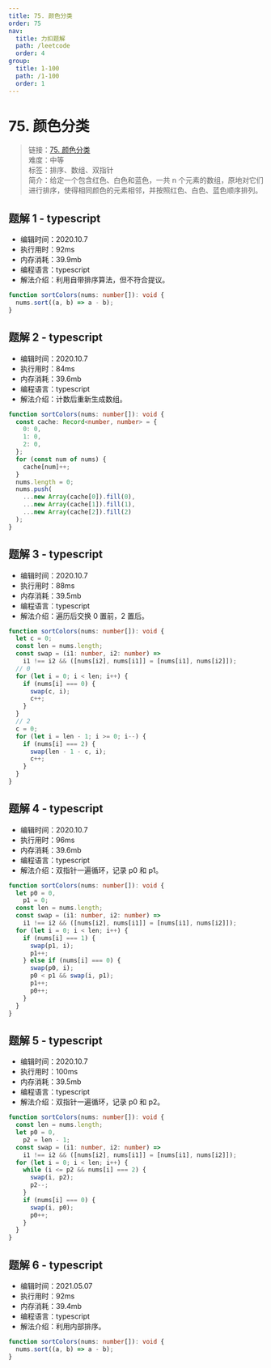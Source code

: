 ```yaml
---
title: 75. 颜色分类
order: 75
nav:
  title: 力扣题解
  path: /leetcode
  order: 4
group:
  title: 1-100
  path: /1-100
  order: 1
---
```


# 75. 颜色分类

> 链接：[75. 颜色分类](https://leetcode-cn.com/problems/sort-colors/)  
> 难度：中等  
> 标签：排序、数组、双指针  
> 简介：给定一个包含红色、白色和蓝色，一共 n 个元素的数组，原地对它们进行排序，使得相同颜色的元素相邻，并按照红色、白色、蓝色顺序排列。

## 题解 1 - typescript

- 编辑时间：2020.10.7
- 执行用时：92ms
- 内存消耗：39.9mb
- 编程语言：typescript
- 解法介绍：利用自带排序算法，但不符合提议。

```typescript
function sortColors(nums: number[]): void {
  nums.sort((a, b) => a - b);
}
```

## 题解 2 - typescript

- 编辑时间：2020.10.7
- 执行用时：84ms
- 内存消耗：39.6mb
- 编程语言：typescript
- 解法介绍：计数后重新生成数组。

```typescript
function sortColors(nums: number[]): void {
  const cache: Record<number, number> = {
    0: 0,
    1: 0,
    2: 0,
  };
  for (const num of nums) {
    cache[num]++;
  }
  nums.length = 0;
  nums.push(
    ...new Array(cache[0]).fill(0),
    ...new Array(cache[1]).fill(1),
    ...new Array(cache[2]).fill(2)
  );
}
```

## 题解 3 - typescript

- 编辑时间：2020.10.7
- 执行用时：88ms
- 内存消耗：39.5mb
- 编程语言：typescript
- 解法介绍：遍历后交换 0 置前，2 置后。

```typescript
function sortColors(nums: number[]): void {
  let c = 0;
  const len = nums.length;
  const swap = (i1: number, i2: number) =>
    i1 !== i2 && ([nums[i2], nums[i1]] = [nums[i1], nums[i2]]);
  // 0
  for (let i = 0; i < len; i++) {
    if (nums[i] === 0) {
      swap(c, i);
      c++;
    }
  }
  // 2
  c = 0;
  for (let i = len - 1; i >= 0; i--) {
    if (nums[i] === 2) {
      swap(len - 1 - c, i);
      c++;
    }
  }
}
```

## 题解 4 - typescript

- 编辑时间：2020.10.7
- 执行用时：96ms
- 内存消耗：39.6mb
- 编程语言：typescript
- 解法介绍：双指针一遍循环，记录 p0 和 p1。

```typescript
function sortColors(nums: number[]): void {
  let p0 = 0,
    p1 = 0;
  const len = nums.length;
  const swap = (i1: number, i2: number) =>
    i1 !== i2 && ([nums[i2], nums[i1]] = [nums[i1], nums[i2]]);
  for (let i = 0; i < len; i++) {
    if (nums[i] === 1) {
      swap(p1, i);
      p1++;
    } else if (nums[i] === 0) {
      swap(p0, i);
      p0 < p1 && swap(i, p1);
      p1++;
      p0++;
    }
  }
}
```

## 题解 5 - typescript

- 编辑时间：2020.10.7
- 执行用时：100ms
- 内存消耗：39.5mb
- 编程语言：typescript
- 解法介绍：双指针一遍循环，记录 p0 和 p2。

```typescript
function sortColors(nums: number[]): void {
  const len = nums.length;
  let p0 = 0,
    p2 = len - 1;
  const swap = (i1: number, i2: number) =>
    i1 !== i2 && ([nums[i2], nums[i1]] = [nums[i1], nums[i2]]);
  for (let i = 0; i < len; i++) {
    while (i <= p2 && nums[i] === 2) {
      swap(i, p2);
      p2--;
    }
    if (nums[i] === 0) {
      swap(i, p0);
      p0++;
    }
  }
}
```

## 题解 6 - typescript

- 编辑时间：2021.05.07
- 执行用时：92ms
- 内存消耗：39.4mb
- 编程语言：typescript
- 解法介绍：利用内部排序。

```typescript
function sortColors(nums: number[]): void {
  nums.sort((a, b) => a - b);
}
```
